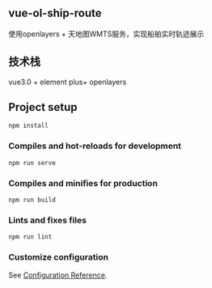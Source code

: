 ## vue-ol-ship-route
使用openlayers + 天地图WMTS服务，实现船舶实时轨迹展示

## 技术栈
vue3.0 + element plus+ openlayers

## Project setup
```
npm install
```

### Compiles and hot-reloads for development
```
npm run serve
```

### Compiles and minifies for production
```
npm run build
```

### Lints and fixes files
```
npm run lint
```

### Customize configuration
See [Configuration Reference](https://cli.vuejs.org/config/).
